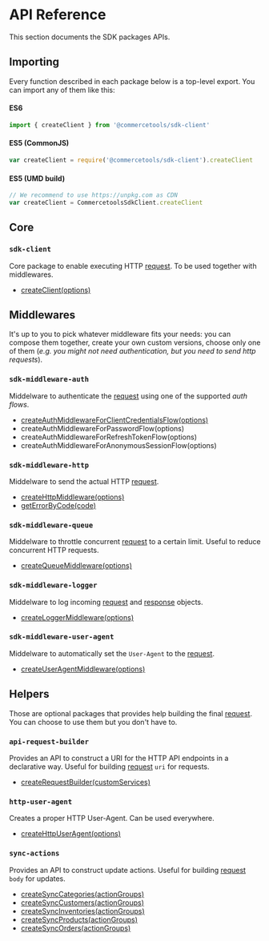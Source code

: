 # API Reference

This section documents the SDK packages APIs.

## Importing

Every function described in each package below is a top-level export. You can import any of them like this:

#### ES6

```js
import { createClient } from '@commercetools/sdk-client'
```

#### ES5 (CommonJS)

```js
var createClient = require('@commercetools/sdk-client').createClient
```

#### ES5 (UMD build)

```js
// We recommend to use https://unpkg.com as CDN
var createClient = CommercetoolsSdkClient.createClient
```


## Core

### `sdk-client`
Core package to enable executing HTTP [request](/sdk/Glossary.md#clientrequest). To be used together with middlewares.

* [createClient(options)](/sdk/api/sdkClient.md#createclient)


## Middlewares
It's up to you to pick whatever middleware fits your needs: you can compose them together, create your own custom versions, choose only one of them (_e.g. you might not need authentication, but you need to send http requests_).

### `sdk-middleware-auth`
Middelware to authenticate the [request](/sdk/Glossary.md#clientrequest) using one of the supported _auth flows_.

* [createAuthMiddlewareForClientCredentialsFlow(options)](/sdk/api/sdkMiddlewareAuth.md#createauthmiddlewareforclientcredentialsflowoptions)
* createAuthMiddlewareForPasswordFlow(options)
* createAuthMiddlewareForRefreshTokenFlow(options)
* createAuthMiddlewareForAnonymousSessionFlow(options)

### `sdk-middleware-http`
Middelware to send the actual HTTP [request](/sdk/Glossary.md#clientrequest).

* [createHttpMiddleware(options)](/sdk/api/sdkMiddlewareHttp.md#createhttpmiddlewareoptions)
* [getErrorByCode(code)](/sdk/api/sdkMiddlewareHttp.md#geterrorbycode)

### `sdk-middleware-queue`
Middelware to throttle concurrent [request](/sdk/Glossary.md#clientrequest) to a certain limit. Useful to reduce concurrent HTTP requests.

* [createQueueMiddleware(options)](/sdk/api/sdkMiddlewareQueue.md#createqueuemiddlewareoptions)

### `sdk-middleware-logger`
Middelware to log incoming [request](/sdk/Glossary.md#clientrequest) and [response](/sdk/Glossary.md#clientrequest) objects.

* [createLoggerMiddleware(options)](/sdk/api/sdkMiddlewareLogger.md#createloggermiddlewareoptions)

### `sdk-middleware-user-agent`
Middelware to automatically set the `User-Agent` to the [request](/sdk/Glossary.md#clientrequest).

* [createUserAgentMiddleware(options)](/sdk/api/sdkMiddlewareUserAgent.md#createuseragentmiddlewareoptions)


## Helpers
Those are optional packages that provides help building the final [request](/sdk/Glossary.md#clientrequest). You can choose to use them but you don't have to.

### `api-request-builder`
Provides an API to construct a URI for the HTTP API endpoints in a declarative way. Useful for building [request](/sdk/Glossary.md#clientrequest) `uri` for requests.

* [createRequestBuilder(customServices)](/sdk/api/apiRequestBuilder.md#createrequestbuildercustomservices)

### `http-user-agent`
Creates a proper HTTP User-Agent. Can be used everywhere.

* [createHttpUserAgent(options)](/sdk/api/httpUserAgent.md#createhttpuseragentoptions)

### `sync-actions`
Provides an API to construct update actions. Useful for building [request](/sdk/Glossary.md#clientrequest) `body` for updates.

* [createSyncCategories(actionGroups)](/sdk/api/syncActions.md#createsynccategoriesactiongroups)
* [createSyncCustomers(actionGroups)](/sdk/api/syncActions.md#createsynccustomersactiongroups)
* [createSyncInventories(actionGroups)](/sdk/api/syncActions.md#createsyncinventoriesactiongroups)
* [createSyncProducts(actionGroups)](/sdk/api/syncActions.md#createsyncproductsactiongroups)
* [createSyncOrders(actionGroups)](/sdk/api/syncActions.md#createsyncordersactiongroups)
